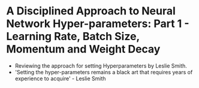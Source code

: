 # A Disciplined Approach to Neural Network Hyper-parameters: Part 1 - Learning Rate, Batch Size, Momentum and Weight Decay

- Reviewing the approach for setting Hyperparameters by Leslie Smith. 
- 'Setting the hyper-parameters remains a black art that requires years of experience to acquire' - Leslie Smith
